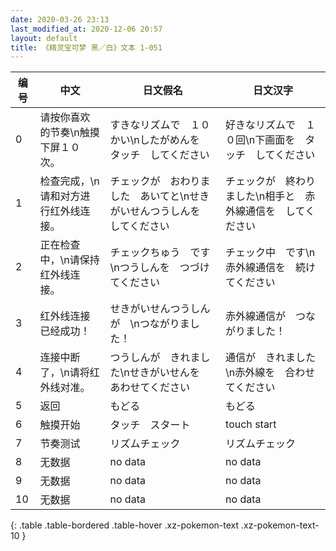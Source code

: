 ```yaml
---
date: 2020-03-26 23:13
last_modified_at: 2020-12-06 20:57
layout: default
title: 《精灵宝可梦 黑／白》文本 1-051
---
```

| 编号 | 中文 | 日文假名 | 日文汉字 |
| ---- | ---- | ---- | --- |
| 0 | 请按你喜欢的节奏\n触摸下屏１０次。 | すきなリズムで　１０かい\nしたがめんを　タッチ　してください | 好きなリズムで　１０回\n下画面を　タッチ　してください |
| 1 | 检查完成，\n请和对方进行红外线连接。 | チェックが　おわりました　あいてと\nせきがいせんつうしんを　してください | チェックが　終わりました\n相手と　赤外線通信を　してください |
| 2 | 正在检查中，\n请保持红外线连接。 | チェックちゅう　です\nつうしんを　つづけてください | チェック中　です\n赤外線通信を　続けてください |
| 3 | 红外线连接已经成功！ | せきがいせんつうしんが　\nつながりました！ | 赤外線通信が　つながりました！ |
| 4 | 连接中断了，\n请将红外线对准。 | つうしんが　きれました\nせきがいせんを　あわせてください | 通信が　きれました\n赤外線を　合わせてください |
| 5 | 返回 | もどる | もどる |
| 6 | 触摸开始 | タッチ　スタート | touch start |
| 7 | 节奏测试 | リズムチェック | リズムチェック |
| 8 | 无数据 | no data | no data |
| 9 | 无数据 | no data | no data |
| 10 | 无数据 | no data | no data |
{: .table .table-bordered .table-hover .xz-pokemon-text .xz-pokemon-text-10 }